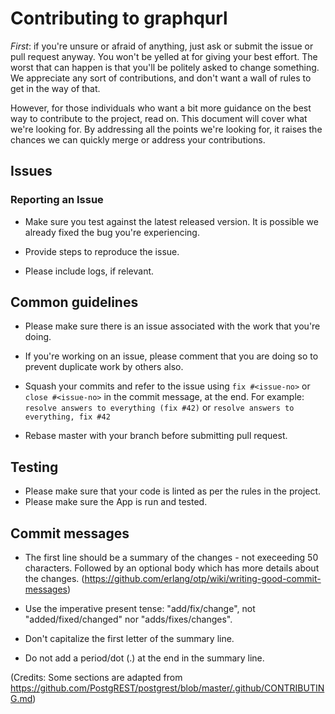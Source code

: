 # Contributing to graphqurl

*First*: if you're unsure or afraid of anything, just ask or submit the issue or
pull request anyway. You won't be yelled at for giving your best effort. The
worst that can happen is that you'll be politely asked to change something. We
appreciate any sort of contributions, and don't want a wall of rules to get in
the way of that.

However, for those individuals who want a bit more guidance on the best way to
contribute to the project, read on. This document will cover what we're looking
for. By addressing all the points we're looking for, it raises the chances we
can quickly merge or address your contributions.

## Issues

### Reporting an Issue

- Make sure you test against the latest released version. It is possible we
  already fixed the bug you're experiencing.

- Provide steps to reproduce the issue.

- Please include logs, if relevant.

## Common guidelines

- Please make sure there is an issue associated with the work that you're doing.

- If you're working on an issue, please comment that you are doing so to prevent
  duplicate work by others also.

- Squash your commits and refer to the issue using `fix #<issue-no>` or `close
  #<issue-no>` in the commit message, at the end.
  For example: `resolve answers to everything (fix #42)` or `resolve answers to everything, fix #42`

- Rebase master with your branch before submitting pull request.


## Testing

- Please make sure that your code is linted as per the rules in the project. 
- Please make sure the App is run and tested.


## Commit messages

 - The first line should be a summary of the changes - not execeeding 50
   characters. Followed by an optional body which has more details about the
   changes. (https://github.com/erlang/otp/wiki/writing-good-commit-messages)

 - Use the imperative present tense: "add/fix/change", not "added/fixed/changed" nor "adds/fixes/changes".

 - Don't capitalize the first letter of the summary line.

 - Do not add a period/dot (.) at the end in the summary line.


(Credits: Some sections are adapted from https://github.com/PostgREST/postgrest/blob/master/.github/CONTRIBUTING.md)
